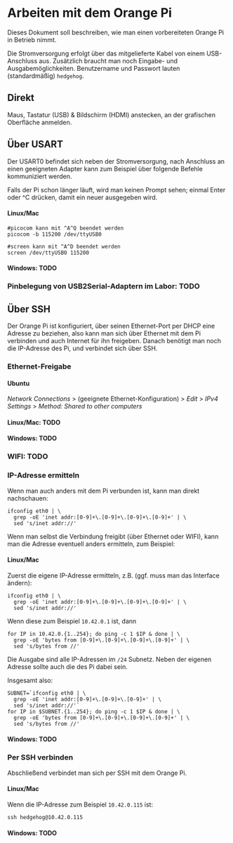 # Arbeiten mit dem Orange Pi

Dieses Dokument soll beschreiben, wie man einen vorbereiteten Orange Pi in Betrieb nimmt.

Die Stromversorgung erfolgt über das mitgelieferte Kabel von einem USB-Anschluss aus.
Zusätzlich braucht man noch Eingabe- und Ausgabemöglichkeiten.
Benutzername und Passwort lauten (standardmäßig) `hedgehog`.

## Direkt

Maus, Tastatur (USB) & Bildschirm (HDMI) anstecken, an der grafischen Oberfläche anmelden.

## Über USART

Der USART0 befindet sich neben der Stromversorgung, nach Anschluss an einen geeigneten Adapter kann zum Beispiel über folgende Befehle kommuniziert werden.

Falls der Pi schon länger läuft, wird man keinen Prompt sehen; einmal Enter oder ^C drücken, damit ein neuer ausgegeben wird.

#### Linux/Mac

    #picocom kann mit ^A^Q beendet werden
    picocom -b 115200 /dev/ttyUSB0

    #screen kann mit ^A^D beendet werden
    screen /dev/ttyUSB0 115200

#### Windows: TODO

### Pinbelegung von USB2Serial-Adaptern im Labor: TODO

## Über SSH

Der Orange Pi ist konfiguriert, über seinen Ethernet-Port per DHCP eine Adresse zu beziehen, also kann man sich über Ethernet mit dem Pi verbinden und auch Internet für ihn freigeben.
Danach benötigt man noch die IP-Adresse des Pi, und verbindet sich über SSH.

### Ethernet-Freigabe

#### Ubuntu

_Network Connections_ > (geeignete Ethernet-Konfiguration) > _Edit_ > _IPv4 Settings_ > _Method: Shared to other computers_

#### Linux/Mac: TODO

#### Windows: TODO

### WIFI: TODO

### IP-Adresse ermitteln

Wenn man auch anders mit dem Pi verbunden ist, kann man direkt nachschauen:

    ifconfig eth0 | \
      grep -oE 'inet addr:[0-9]+\.[0-9]+\.[0-9]+\.[0-9]+' | \
      sed 's/inet addr://'

Wenn man selbst die Verbindung freigibt (über Ethernet oder WIFI), kann man die Adresse eventuell anders ermitteln, zum Beispiel:

#### Linux/Mac

Zuerst die eigene IP-Adresse ermitteln, z.B. (ggf. muss man das Interface ändern):

    ifconfig eth0 | \
      grep -oE 'inet addr:[0-9]+\.[0-9]+\.[0-9]+\.[0-9]+' | \
      sed 's/inet addr://'

Wenn diese zum Beispiel `10.42.0.1` ist, dann

    for IP in 10.42.0.{1..254}; do ping -c 1 $IP & done | \
      grep -oE 'bytes from [0-9]+\.[0-9]+\.[0-9]+\.[0-9]+' | \
      sed 's/bytes from //'

Die Ausgabe sind alle IP-Adressen im `/24` Subnetz.
Neben der eigenen Adresse sollte auch die des Pi dabei sein.

Insgesamt also:

    SUBNET=`ifconfig eth0 | \
      grep -oE 'inet addr:[0-9]+\.[0-9]+\.[0-9]+' | \
      sed 's/inet addr://'`
    for IP in $SUBNET.{1..254}; do ping -c 1 $IP & done | \
      grep -oE 'bytes from [0-9]+\.[0-9]+\.[0-9]+\.[0-9]+' | \
      sed 's/bytes from //'

#### Windows: TODO

### Per SSH verbinden

Abschließend verbindet man sich per SSH mit dem Orange Pi.

#### Linux/Mac

Wenn die IP-Adresse zum Beispiel `10.42.0.115` ist:

    ssh hedgehog@10.42.0.115

#### Windows: TODO


